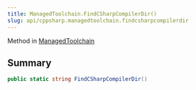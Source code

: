 ```yaml
---
title: ManagedToolchain.FindCSharpCompilerDir()
slug: api/cppsharp.managedtoolchain.findcsharpcompilerdir
---
```

Method in [ManagedToolchain](/api/cppsharp/managedtoolchain)

## Summary



```csharp
public static string FindCSharpCompilerDir()
```

